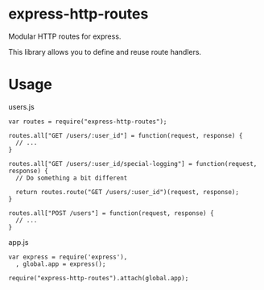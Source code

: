 express-http-routes
===================

Modular HTTP routes for express.

This library allows you to define and reuse route handlers.

# Usage

users.js

    var routes = require("express-http-routes");

    routes.all["GET /users/:user_id"] = function(request, response) {
      // ...
    }

    routes.all["GET /users/:user_id/special-logging"] = function(request, response) {
      // Do something a bit different

      return routes.route("GET /users/:user_id")(request, response);
    }

    routes.all["POST /users"] = function(request, response) {
      // ...
    }


app.js

    var express = require('express'),
      , global.app = express();

    require("express-http-routes").attach(global.app);
